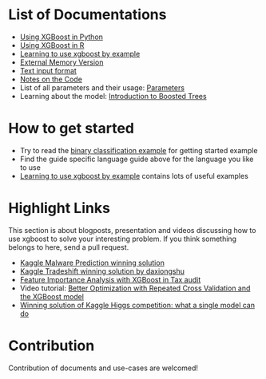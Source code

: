 List of Documentations
====
* [Using XGBoost in Python](python.md)
* [Using XGBoost in R](../R-package/vignettes/xgboostPresentation.Rmd)
* [Learning to use xgboost by example](../demo)
* [External Memory Version](external_memory.md)
* [Text input format](input_format.md)
* [Notes on the Code](../src)
* List of all parameters and their usage: [Parameters](parameter.md)
* Learning about the model: [Introduction to Boosted Trees](http://homes.cs.washington.edu/~tqchen/pdf/BoostedTree.pdf)

How to get started
====
* Try to read the [binary classification example](../demo/binary_classification) for getting started example
* Find the guide specific language guide above for the language you like to use
* [Learning to use xgboost by example](../demo) contains lots of useful examples

Highlight Links
====
This section is about blogposts, presentation and videos discussing how to use xgboost to solve your interesting problem. If you think something belongs to here, send a pull request.
* [Kaggle Malware Prediction winning solution](https://github.com/xiaozhouwang/kaggle_Microsoft_Malware)
* [Kaggle Tradeshift winning solution by daxiongshu](https://github.com/daxiongshu/kaggle-tradeshift-winning-solution)
* [Feature Importance Analysis with XGBoost in Tax audit](http://fr.slideshare.net/MichaelBENESTY/feature-importance-analysis-with-xgboost-in-tax-audit)
* Video tutorial: [Better Optimization with Repeated Cross Validation and the XGBoost model](https://www.youtube.com/watch?v=Og7CGAfSr_Y)
* [Winning solution of Kaggle Higgs competition: what a single model can do](http://no2147483647.wordpress.com/2014/09/17/winning-solution-of-kaggle-higgs-competition-what-a-single-model-can-do/) 

Contribution
====
Contribution of documents and use-cases are welcomed!
